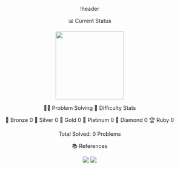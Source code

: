 <div align="center">

!header

📊 Current Status
<p align="center">
  <a href="https://solved.ac/profile/ac13578"><img height="180em" src="http://mazassumnida.wtf/api/v2/generate_badge?boj=ac13578"/></a>
</p>

🏃‍♂️ Problem Solving
🏅 Difficulty Stats
<div align="center">

🥉 Bronze                       0
🥈 Silver                       0
🥇 Gold                         0
💎 Platinum                     0
👑 Diamond                      0
🏆 Ruby                         0

Total Solved: 0 Problems


📚 References
<p align="center">
  <a href="https://blog.encrypted.gg/category/강좌/실전%20알고리즘"><img src="https://img.shields.io/badge/BaaaaaaaaaaarkingDog_Algorithm_Lecture-11B48A?style=flat-square&logo=Vimeo&logoColor=white"/></a>
  <a href="https://www.acmicpc.net/"><img src="https://img.shields.io/badge/Baekjoon_Online_Judge-0076C0?style=flat-square&logo=Baidu&logoColor=white"/></a>
</p>

</div>
